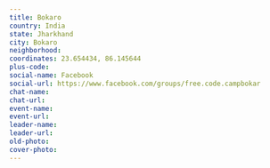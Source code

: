 ```yaml
---
title: Bokaro
country: India
state: Jharkhand
city: Bokaro
neighborhood: 
coordinates: 23.654434, 86.145644
plus-code:
social-name: Facebook
social-url: https://www.facebook.com/groups/free.code.campbokar
chat-name:
chat-url:
event-name:
event-url:
leader-name:
leader-url:
old-photo: 
cover-photo:
---
```


